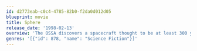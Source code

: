 ```yaml
---
id: d2773eab-c0c4-4785-82b0-f2da0d012d05
blueprint: movie
title: Sphere
release_date: '1998-02-13'
overview: 'The OSSA discovers a spacecraft thought to be at least 300 years old at the bottom of the ocean. Immediately following the discovery, they decide to send a team down to the depths of the ocean to study the space craft.They are the best of best, smart and logical, and the perfect choice to learn more about the spacecraft.'
genres: '[{"id": 878, "name": "Science Fiction"}]'
---
```

